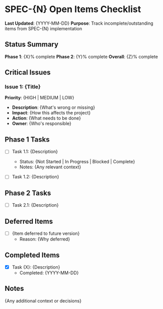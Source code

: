 # SPEC-{N} Open Items Checklist

**Last Updated**: {YYYY-MM-DD}
**Purpose**: Track incomplete/outstanding items from SPEC-{N} implementation

## Status Summary

**Phase 1**: {X}% complete
**Phase 2**: {Y}% complete
**Overall**: {Z}% complete

## Critical Issues

### Issue 1: {Title}

**Priority**: {HIGH | MEDIUM | LOW}

- **Description**: {What's wrong or missing}
- **Impact**: {How this affects the project}
- **Action**: {What needs to be done}
- **Owner**: {Who's responsible}

## Phase 1 Tasks

- [ ] Task 1.1: {Description}
  - Status: {Not Started | In Progress | Blocked | Complete}
  - Notes: {Any relevant context}

- [ ] Task 1.2: {Description}

## Phase 2 Tasks

- [ ] Task 2.1: {Description}

## Deferred Items

- ☐ {Item deferred to future version}
  - Reason: {Why deferred}

## Completed Items

- [x] Task {X}: {Description}
  - Completed: {YYYY-MM-DD}

## Notes

{Any additional context or decisions}

